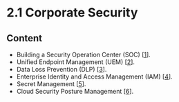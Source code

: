 # 2.1 Corporate Security

## Content
* Building a Security Operation Center (SOC) [[1](../references.md#18-soc)].
* Unified Endpoint Management (UEM) [[2](../references.md#19-uem)].
* Data Loss Prevention (DLP) [[3](../references.md#20-dlp)].
* Enterprise Identity and Access Management (IAM) [[4](../references.md#21-iam)].
* Secret Management [[5](../references.md#22-sm)].
* Cloud Security Posture Management [[6](../references.md#23-cspm)].

